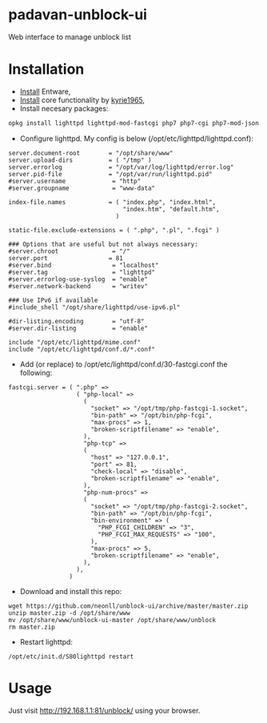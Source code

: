 # padavan-unblock-ui
Web interface to manage unblock list

# Installation
- [Install](https://bitbucket.org/padavan/rt-n56u/wiki/EN/HowToConfigureEntware) Entware,
- [Install](https://habr.com/ru/post/428992/) core functionality by [kyrie1965](https://habr.com/ru/users/kyrie1965/),
- Install necesary packages:
```sh
opkg install lighttpd lighttpd-mod-fastcgi php7 php7-cgi php7-mod-json unzip
```
- Configure lighttpd. My config is below (/opt/etc/lighttpd/lighttpd.conf):
```
server.document-root        = "/opt/share/www"
server.upload-dirs          = ( "/tmp" )
server.errorlog             = "/opt/var/log/lighttpd/error.log"
server.pid-file             = "/opt/var/run/lighttpd.pid"
#server.username             = "http"
#server.groupname            = "www-data"

index-file.names            = ( "index.php", "index.html",
                                "index.htm", "default.htm",
                              )

static-file.exclude-extensions = ( ".php", ".pl", ".fcgi" )

### Options that are useful but not always necessary:
#server.chroot               = "/"
server.port                 = 81
#server.bind                 = "localhost"
#server.tag                  = "lighttpd"
#server.errorlog-use-syslog  = "enable"
#server.network-backend      = "writev"

### Use IPv6 if available
#include_shell "/opt/share/lighttpd/use-ipv6.pl"

#dir-listing.encoding        = "utf-8"
#server.dir-listing          = "enable"

include "/opt/etc/lighttpd/mime.conf"
include "/opt/etc/lighttpd/conf.d/*.conf"
```
- Add (or replace) to /opt/etc/lighttpd/conf.d/30-fastcgi.conf the following:
```
fastcgi.server = ( ".php" =>
                   ( "php-local" =>
                     (
                       "socket" => "/opt/tmp/php-fastcgi-1.socket",
                       "bin-path" => "/opt/bin/php-fcgi",
                       "max-procs" => 1,
                       "broken-scriptfilename" => "enable",
                     ),
                     "php-tcp" =>
                     (
                       "host" => "127.0.0.1",
                       "port" => 81,
                       "check-local" => "disable",
                       "broken-scriptfilename" => "enable",
                     ),
                     "php-num-procs" =>
                     (
                       "socket" => "/opt/tmp/php-fastcgi-2.socket",
                       "bin-path" => "/opt/bin/php-fcgi",
                       "bin-environment" => (
                         "PHP_FCGI_CHILDREN" => "3",
                         "PHP_FCGI_MAX_REQUESTS" => "100",
                       ),
                       "max-procs" => 5,
                       "broken-scriptfilename" => "enable",
                     ),
                   ),
                 )
```
- Download and install this repo:
```
wget https://github.com/neonll/unblock-ui/archive/master/master.zip
unzip master.zip -d /opt/share/www
mv /opt/share/www/unblock-ui-master /opt/share/www/unblock
rm master.zip
```
- Restart lighttpd:
```
/opt/etc/init.d/S80lighttpd restart
```

# Usage
Just visit http://192.168.1.1:81/unblock/ using your browser.
